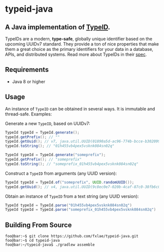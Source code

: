 # typeid-java

## A Java implementation of [TypeID](https://github.com/jetpack-io/typeid).

TypeIDs are a modern, **type-safe**, globally unique identifier based on the upcoming
UUIDv7 standard. They provide a ton of nice properties that make them a great choice
as the primary identifiers for your data in a database, APIs, and distributed systems.
Read more about TypeIDs in their [spec](https://github.com/jetpack-io/typeid).

## Requirements
- Java 8 or higher

## Usage
An instance of `TypeID` can be obtained in several ways. It is immutable and thread-safe. Examples:

Generate a new `TypeID`, based on UUIDv7:

```java
TypeId typeId = TypeId.generate();
typeId.getPrefix(); // ""
typeId.getUuid(); // v7, java.util.UUID(01890a5d-ac96-774b-bcce-b302099a8057)
typeId.toString(); // "01h455vb4pex5vsknk084sn02q"

TypeId typeId = TypeId.generate("someprefix");
typeId.getPrefix(); // "someprefix"
typeId.toString(); // "someprefix_01h455vb4pex5vsknk084sn02q"
```

Construct a `TypeID` from arguments (any UUID version):
```java
TypeId typeId = TypeId.of("someprefix", UUID.randomUUID()); 
typeId.getUuid(); // v4, java.util.UUID(9c8ec0e7-020b-4caf-87c0-38fb6c0ebbe2)
```

Obtain an instance of `TypeID` from a text string (any UUID version):
```java
TypeId typeId = TypeId.parse("01h455vb4pex5vsknk084sn02q")
TypeId typeId = TypeId.parse("someprefix_01h455vb4pex5vsknk084sn02q")
```

## Building From Source
```console
foo@bar:~$ git clone https://github.com/fxlae/typeid-java.git
foo@bar:~$ cd typeid-java
foo@bar:~/typeid-java$ ./gradlew assemble
```